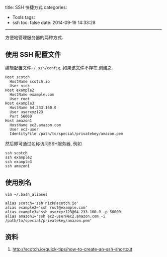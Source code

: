 title: SSH 快捷方式
categories:
  - Tools
tags:
  - ssh
toc: false
date: 2014-09-19 14:33:28
---

方便地管理服务器的两种方式.

<!-- more -->


## 使用 SSH 配置文件

编辑配置文件`~/.ssh/config`, 如果该文件不存在,创建之.

```
Host scotch
  HostName scotch.io
  User nick
Host example2
  HostName example.com
  User root
Host example3
  HostName 64.233.160.0
  User userxyz123
  Port 56000
Host amazon1
  HostName ec2.amazon.com
  User ec2-user
  IdentityFile /path/to/special/privatekey/amazon.pem
```

然后即可通过名称访问SSH服务器, 例如

```
ssh scotch
ssh example2
ssh example3
ssh amazon1
```

## 使用别名


`vim ~/.bash_aliases`

```
alias scotch='ssh nick@scotch.io'
alias example2='ssh root@example.com'
alias example3='ssh userxyz123@64.233.160.0 -p 56000'
alias amazon1='ssh ec2-user@ec2.amazon.com -i /path/to/special/privatekey/amazon.pem'
```


## 资料

1. http://scotch.io/quick-tips/how-to-create-an-ssh-shortcut